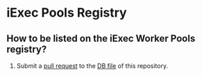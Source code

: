 # iExec Pools Registry

## How to be listed on the iExec Worker Pools registry?

1.  Submit a [pull request](https://github.com/iExecBlockchainComputing/iexec-pools-registry/pulls) to the [DB file](./registry.json) of this repository.
